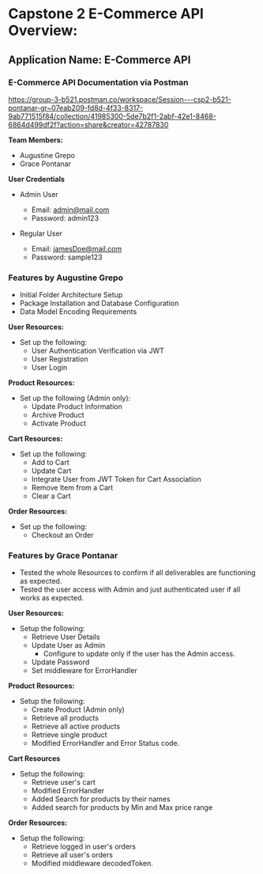 # Capstone 2 E-Commerce API Overview:
## Application Name: E-Commerce API

### E-Commerce API Documentation via Postman
https://group-3-b521.postman.co/workspace/Session---csp2-b521-pontanar-gr~07eab209-fd8d-4f33-8317-9ab771515f84/collection/41985300-5de7b2f1-2abf-42e1-8468-6864d499df2f?action=share&creator=42787830


**Team Members:**  
- Augustine Grepo  
- Grace Pontanar

**User Credentials**  
- Admin User  
   - Email: admin@mail.com  
   - Password: admin123

- Regular User  
   - Email: jamesDoe@mail.com  
   - Password: sample123

### Features by Augustine Grepo  

- Initial Folder Architecture Setup
- Package Installation and Database Configuration
- Data Model Encoding Requirements

**User Resources:**
- Set up the following:
   - User Authentication Verification via JWT
   - User Registration
   - User Login

**Product Resources:**
- Set up the following (Admin only):
   - Update Product Information
   - Archive Product
   - Activate Product

**Cart Resources:**
- Set up the following:
   - Add to Cart
   - Update Cart
   - Integrate User from JWT Token for Cart Association   
   - Remove Item from a Cart   
   - Clear a Cart   

**Order Resources:**
- Set up the following:   
   - Checkout an Order


### Features by Grace Pontanar   

- Tested the whole Resources to confirm if all deliverables are functioning as expected.
- Tested the user access with Admin and just authenticated user if all works as expected.
   
**User Resources:**
- Setup the following:   
   - Retrieve User Details 
   - Update User as Admin 
      - Configure to update only if the user has the Admin access.
   - Update Password   
   - Set middleware for ErrorHandler   

**Product Resources:**   
- Setup the following:  
   - Create Product (Admin only)
	- Retrieve all products
	- Retrieve all active products
	- Retrieve single product
   - Modified ErrorHandler and Error Status code.

**Cart Resources** 
- Setup the following:   
   - Retrieve user's cart   
   - Modified ErrorHandler
   - Added Search for products by their names   
   - Added search for products by Min and Max price range

**Order Resources:**
- Setup the following:   
   - Retrieve logged in user's orders
   - Retrieve all user's orders
   - Modified middleware decodedToken. 



